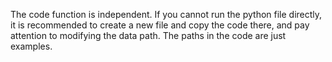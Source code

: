 The code function is independent. If you cannot run the python file directly, it is recommended to create a new file and copy the code there, and pay attention to modifying the data path. The paths in the code are just examples.
